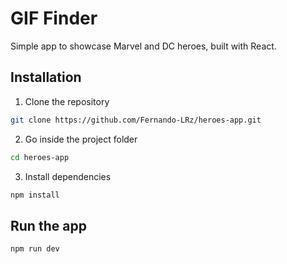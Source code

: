 #   GIF Finder
Simple app to showcase Marvel and DC heroes, built with React.

## Installation
1. Clone the repository
```bash
git clone https://github.com/Fernando-LRz/heroes-app.git
``` 
2. Go inside the project folder
```bash
cd heroes-app
```
3. Install dependencies
```bash
npm install
```

## Run the app
```bash
npm run dev
```